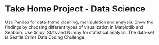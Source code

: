 # Take Home Project - Data Science

Use Pandas for data-frame cleaning, manipulation and analysis. Show the findings by choosing different types of visualization in Matplotlib and Seaborn. Use Scipy, Stats and Numpy for statistical analysis. The data-set is Seattle Crime Data Coding Challenge.

